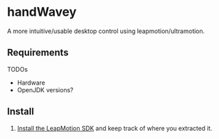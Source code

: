 # handWavey

A more intuitive/usable desktop control using leapmotion/ultramotion.

## Requirements

TODOs

* Hardware
* OpenJDK versions?

## Install

1. [Install the LeapMotion SDK](https://github.com/ksandom/installUltraMotion) and keep track of where you extracted it.
